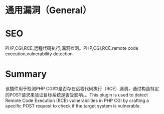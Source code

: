 # 通用漏洞（General）
# SEO
PHP,CGI,RCE,远程代码执行,漏洞检测。PHP,CGI,RCE,remote code execution,vulnerability detection
# Summary
该插件用于检测PHP CGI中是否存在远程代码执行（RCE）漏洞，通过构造特定的POST请求来验证目标系统是否受影响。。This plugin is used to detect Remote Code Execution (RCE) vulnerabilities in PHP CGI by crafting a specific POST request to check if the target system is vulnerable.
